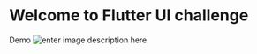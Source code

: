 # Welcome to Flutter UI challenge
Demo
![enter image description here](http://s6.picofile.com/file/8388939184/untitled.gif)
